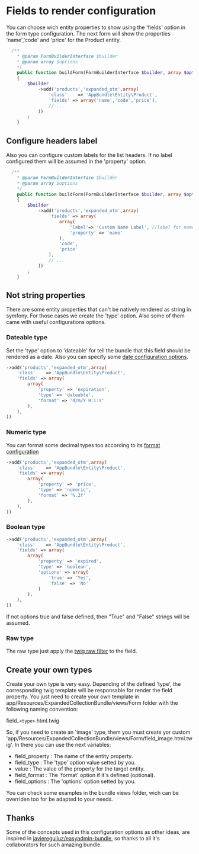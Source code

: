 Fields to render configuration
==============================

You can choose wich entity properties to show using the 'fields' option
in the form type configuration. The next form will show the properties
'name','code' and 'price' for the Product entity.

```php
  /**
    * @param FormBuilderInterface $builder
    * @param array $options
    */
    public function buildForm(FormBuilderInterface $builder, array $options)
    {
        $builder
            ->add('products','expanded_otm',array(
                'class'    => 'AppBundle\Entity\Product',
                'fields' => array('name','code','price'),
                // ...
            ))
        ;
    }
```

Configure headers label
-----------------------

Also you can configure custom labels for the list headers. If no label configured them will be
assumed in the 'property' option.

```php
  /**
    * @param FormBuilderInterface $builder
    * @param array $options
    */
    public function buildForm(FormBuilderInterface $builder, array $options)
    {
        $builder
            ->add('products','expanded_otm',array(
                'fields' => array(
                    array(
                        'label'=> 'Custom Name Label', //label for name
                        'property' => 'name'
                    ),
                    'code',
                    'price'
                ),
                // ...
            ))
        ;
    }
```

Not string properties
---------------------

There are some entity properties that can't be natively rendered as string in symfony. For those cases
we create the 'type' option. Also some of them came with useful configurations options.

### Dateable type

Set the 'type' option to 'dateable' for tell the bundle that this field should be rendered as a date.
Also you can specify some [date configuration options][1].

```php
->add('products','expanded_otm',array(
    'class'    => 'AppBundle\Entity\Product',
    'fields' => array(
        array(
            'property' => 'expiration',
            'type' => 'dateable',
            'format' => 'd/m/Y H:i:s'
        ),
    ),
))
```

### Numeric type

You can format some decimal types too according to its [format configuration][2]

```php
->add('products','expanded_otm',array(
    'class'    => 'AppBundle\Entity\Product',
    'fields' => array(
        array(
            'property' => 'price',
            'type' => 'numeric',
            'format' => '%.2f'
        ),
    ),
))
```

### Boolean type

```php
->add('products','expanded_otm',array(
    'class'    => 'AppBundle\Entity\Product',
    'fields' => array(
        array(
            'property' => 'expired',
            'type' => 'boolean',
            'options' => array(
                'true' => 'Yes',
                'false' => 'No'
            )
        ),
    ),
))
```

If not options true and false defined, then "True" and "False" strings will be assumed.

### Raw type

The raw type just apply the [twig raw filter][3] to the field.

Create your own types
---------------------

Create your own type is very easy. Depending of the defined 'type', the corresponding twig
template will be responsable for render the field property. You just need to create your
own template in app/Resources/ExpandedCollectionBundle/views/Form folder with the following
naming convention:

field_`<type>`.html.twig

So, if you need to create an 'image' type, them you must create yor custom
'app/Resources/ExpandedCollectionBundle/views/Form/field_image.html.twig'. In there you can
use the next variables:

   * field_property   : The name of the entity property.
   * field_type       : The 'type' option value setted by you.
   * value            : The value of the property for the target entity.
   * field_format     : The 'format' option if it's defined (optional).
   * field_options    : The 'options' option setted by you.

You can check some examples in the bundle views folder, wich can be overriden too for
be adapted to your needs.

Thanks
------

Some of the concepts used in this configuration options as other ideas, are inspired in
[javiereguiluz/easyadmin-bundle][4], so thanks to all it's collaborators for such amazing
bundle.

[1]: http://php.net/manual/en/function.date.php
[2]: http://php.net/manual/en/function.sprintf.php
[3]: http://twig.sensiolabs.org/doc/filters/raw.html
[4]: https://github.com/javiereguiluz/EasyAdminBundle